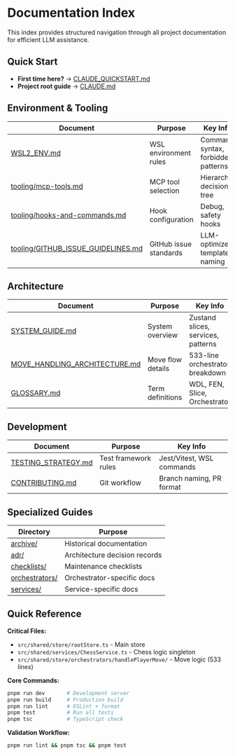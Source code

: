 # Documentation Index

<!-- nav: root | tags: [navigation, docs] | updated: 2025-08-12 -->

This index provides structured navigation through all project documentation for efficient LLM assistance.

## Quick Start

- **First time here?** → [CLAUDE_QUICKSTART.md](../CLAUDE_QUICKSTART.md)
- **Project root guide** → [CLAUDE.md](../CLAUDE.md)

## Environment & Tooling

| Document                                                           | Purpose               | Key Info                           |
| ------------------------------------------------------------------ | --------------------- | ---------------------------------- |
| [WSL2_ENV.md](./WSL2_ENV.md)                                       | WSL environment rules | Command syntax, forbidden patterns |
| [tooling/mcp-tools.md](./tooling/mcp-tools.md)                     | MCP tool selection    | Hierarchy, decision tree           |
| [tooling/hooks-and-commands.md](./tooling/hooks-and-commands.md)   | Hook configuration    | Debug, safety hooks                |
| [tooling/GITHUB_ISSUE_GUIDELINES.md](./tooling/GITHUB_ISSUE_GUIDELINES.md) | GitHub issue standards | LLM-optimized templates, naming    |

## Architecture

| Document                                                         | Purpose           | Key Info                           |
| ---------------------------------------------------------------- | ----------------- | ---------------------------------- |
| [SYSTEM_GUIDE.md](./SYSTEM_GUIDE.md)                             | System overview   | Zustand slices, services, patterns |
| [MOVE_HANDLING_ARCHITECTURE.md](./MOVE_HANDLING_ARCHITECTURE.md) | Move flow details | 533-line orchestrator breakdown    |
| [GLOSSARY.md](./GLOSSARY.md)                                     | Term definitions  | WDL, FEN, Slice, Orchestrator      |

## Development

| Document                                     | Purpose              | Key Info                  |
| -------------------------------------------- | -------------------- | ------------------------- |
| [TESTING_STRATEGY.md](./TESTING_STRATEGY.md) | Test framework rules | Jest/Vitest, WSL commands |
| [CONTRIBUTING.md](./CONTRIBUTING.md)         | Git workflow         | Branch naming, PR format  |

## Specialized Guides

| Directory                          | Purpose                       |
| ---------------------------------- | ----------------------------- |
| [archive/](./archive/)             | Historical documentation      |
| [adr/](./adr/)                     | Architecture decision records |
| [checklists/](./checklists/)       | Maintenance checklists        |
| [orchestrators/](./orchestrators/) | Orchestrator-specific docs    |
| [services/](./services/)           | Service-specific docs         |

## Quick Reference

**Critical Files:**

- `src/shared/store/rootStore.ts` - Main store
- `src/shared/services/ChessService.ts` - Chess logic singleton
- `src/shared/store/orchestrators/handlePlayerMove/` - Move logic (533 lines)

**Core Commands:**

```bash
pnpm run dev       # Development server
pnpm run build     # Production build
pnpm run lint      # ESLint + format
pnpm test          # Run all tests
pnpm tsc           # TypeScript check
```

**Validation Workflow:**

```bash
pnpm run lint && pnpm tsc && pnpm test
```
